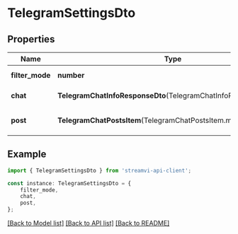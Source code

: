 # TelegramSettingsDto


## Properties

Name | Type | Description | Notes
------------ | ------------- | ------------- | -------------
**filter_mode** | **number** | Filter | [default to undefined]
**chat** | **TelegramChatInfoResponseDto**(TelegramChatInfoResponseDto.md) | Chat info | [default to undefined]
**post** | **TelegramChatPostsItem**(TelegramChatPostsItem.md) | Post | [optional] [default to undefined]

## Example

```typescript
import { TelegramSettingsDto } from 'streamvi-api-client';

const instance: TelegramSettingsDto = {
    filter_mode,
    chat,
    post,
};
```

[[Back to Model list]](../README.md#documentation-for-models) [[Back to API list]](../README.md#documentation-for-api-endpoints) [[Back to README]](../README.md)
